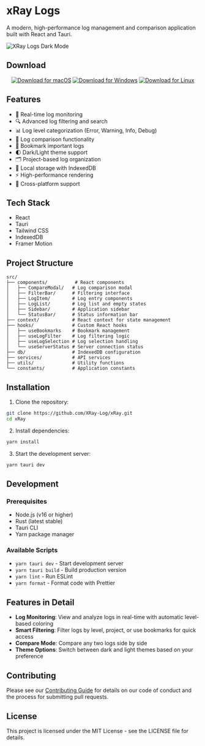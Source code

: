 # xRay Logs

A modern, high-performance log management and comparison application built with React and Tauri.

![XRay Logs Dark Mode](https://media.licdn.com/dms/image/v2/D4D22AQGMdhIcg6tm9g/feedshare-shrink_2048_1536/feedshare-shrink_2048_1536/0/1732297848909?e=1735171200&v=beta&t=k_kukR_drXE7j-rg7v36_UzsoHi10FFZKnctdOVfItc)

## Download

<div align="center">

[![Download for macOS](https://img.shields.io/badge/Download_for_macOS-000000?style=for-the-badge&logo=apple&logoColor=white)](https://github.com/XRay-Log/xRay/releases/latest/download/xRay.dmg)
[![Download for Windows](https://img.shields.io/badge/Download_for_Windows-0078D6?style=for-the-badge&logo=windows&logoColor=white)](https://github.com/XRay-Log/xRay/releases/latest/download/xRay_x64.msi)
[![Download for Linux](https://img.shields.io/badge/Download_for_Linux-FCC624?style=for-the-badge&logo=linux&logoColor=black)](https://github.com/XRay-Log/xRay/releases/latest/download/xRay.AppImage)

</div>

## Features

- 🚀 Real-time log monitoring
- 🔍 Advanced log filtering and search
- 📊 Log level categorization (Error, Warning, Info, Debug)
- 🔄 Log comparison functionality
- 🔖 Bookmark important logs
- 🌓 Dark/Light theme support
- 🗂️ Project-based log organization
- 💾 Local storage with IndexedDB
- ⚡ High-performance rendering
- 🎯 Cross-platform support

## Tech Stack

- React
- Tauri
- Tailwind CSS
- IndexedDB
- Framer Motion

## Project Structure

```
src/
├── components/          # React components
│   ├── CompareModal/   # Log comparison modal
│   ├── FilterBar/      # Filtering interface
│   ├── LogItem/        # Log entry components
│   ├── LogList/        # Log list and empty states
│   ├── Sidebar/        # Application sidebar
│   └── StatusBar/      # Status information bar
├── context/            # React context for state management
├── hooks/              # Custom React hooks
│   ├── useBookmarks    # Bookmark management
│   ├── useLogFilter    # Log filtering logic
│   ├── useLogSelection # Log selection handling
│   └── useServerStatus # Server connection status
├── db/                 # IndexedDB configuration
├── services/           # API services
├── utils/              # Utility functions
└── constants/          # Application constants
```

## Installation

1. Clone the repository:
```bash
git clone https://github.com/XRay-Log/xRay.git
cd xRay
```

2. Install dependencies:
```bash
yarn install
```

3. Start the development server:
```bash
yarn tauri dev
```

## Development

### Prerequisites

- Node.js (v16 or higher)
- Rust (latest stable)
- Tauri CLI
- Yarn package manager

### Available Scripts

- `yarn tauri dev` - Start development server
- `yarn tauri build` - Build production version
- `yarn lint` - Run ESLint
- `yarn format` - Format code with Prettier

## Features in Detail

- **Log Monitoring**: View and analyze logs in real-time with automatic level-based coloring
- **Smart Filtering**: Filter logs by level, project, or use bookmarks for quick access
- **Compare Mode**: Compare any two logs side by side
- **Theme Options**: Switch between dark and light themes based on your preference

## Contributing

Please see our [Contributing Guide](./CONTRIBUTING.md) for details on our code of conduct and the process for submitting pull requests.

## License

This project is licensed under the MIT License - see the LICENSE file for details.